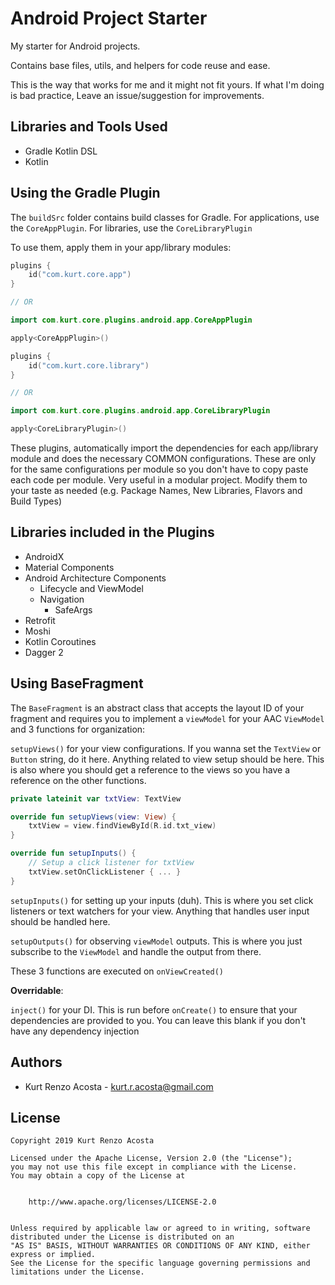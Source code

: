 # Android Project Starter
My starter for Android projects. 

Contains base files, utils, and helpers for code reuse and ease.

This is the way that works for me and it might not fit yours. If what I'm doing is bad practice, Leave an issue/suggestion for improvements. 

## Libraries and Tools Used

- Gradle Kotlin DSL
- Kotlin

## Using the Gradle Plugin

The `buildSrc` folder contains build classes for Gradle. For applications, use the `CoreAppPlugin`. For libraries, use the `CoreLibraryPlugin`

To use them, apply them in your app/library modules:

```kotlin
plugins {
    id("com.kurt.core.app")
}

// OR

import com.kurt.core.plugins.android.app.CoreAppPlugin

apply<CoreAppPlugin>()
```

```kotlin
plugins {
    id("com.kurt.core.library")
}

// OR

import com.kurt.core.plugins.android.app.CoreLibraryPlugin

apply<CoreLibraryPlugin>()
```

These plugins, automatically import the dependencies for each app/library module and does the necessary COMMON configurations. These are only for the same configurations per module so you don't have to copy paste each code per module. Very useful in a modular project.
Modify them to your taste as needed (e.g. Package Names, New Libraries, Flavors and Build Types)

## Libraries included in the Plugins

- AndroidX
- Material Components
- Android Architecture Components
    - Lifecycle and ViewModel
    - Navigation
        - SafeArgs
- Retrofit
- Moshi
- Kotlin Coroutines
- Dagger 2

## Using BaseFragment

The `BaseFragment` is an abstract class that accepts the layout ID of your fragment and requires you to implement a `viewModel` for your AAC `ViewModel` and 3 functions for organization:

`setupViews()` for your view configurations. If you wanna set the `TextView` or `Button` string, do it here. Anything related to view setup should be here. This is also where you should get a reference to the views so you have a reference on the other functions.

```kotlin
private lateinit var txtView: TextView

override fun setupViews(view: View) {
    txtView = view.findViewById(R.id.txt_view)
} 

override fun setupInputs() {
    // Setup a click listener for txtView
    txtView.setOnClickListener { ... }
}
```
 

`setupInputs()` for setting up your inputs (duh). This is where you set click listeners or text watchers for your view. Anything that handles user input should be handled here.

`setupOutputs()` for observing `viewModel` outputs. This is where you just subscribe to the `ViewModel` and handle the output from there.

These 3 functions are executed on `onViewCreated()`
 

**Overridable**:
 
`inject()` for your DI. This is run before `onCreate()` to ensure that your dependencies are provided to you. You can leave this blank if you don't have any dependency injection

## Authors

- Kurt Renzo Acosta - [kurt.r.acosta@gmail.com](mailto:kurt.r.acosta@gmail.com)

## License


    Copyright 2019 Kurt Renzo Acosta

    Licensed under the Apache License, Version 2.0 (the "License");
    you may not use this file except in compliance with the License.
    You may obtain a copy of the License at


        http://www.apache.org/licenses/LICENSE-2.0


    Unless required by applicable law or agreed to in writing, software
    distributed under the License is distributed on an
    "AS IS" BASIS, WITHOUT WARRANTIES OR CONDITIONS OF ANY KIND, either express or implied.
    See the License for the specific language governing permissions and
    limitations under the License.
